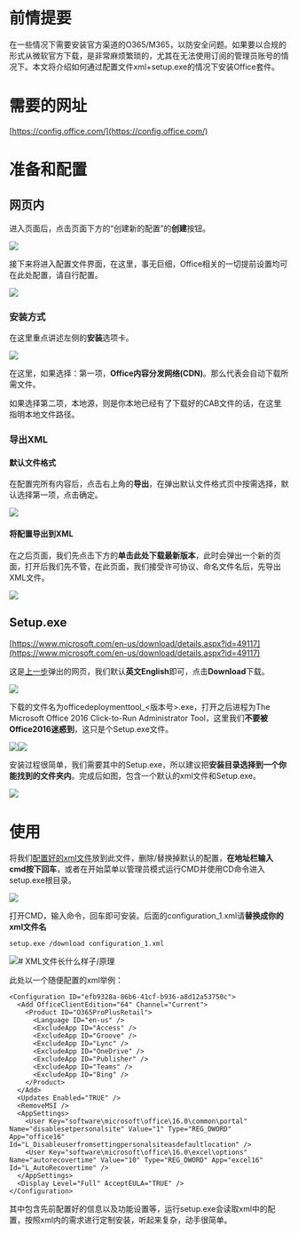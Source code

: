 # 前情提要

在一些情况下需要安装官方渠道的O365/M365，以防安全问题。如果要以合规的形式从微软官方下载，是非常麻烦繁琐的，尤其在无法使用订阅的管理员账号的情况下。本文将介绍如何通过配置文件xml+setup.exe的情况下安装Office套件。

# 需要的网址

[https://config.office.com/](https://config.office.com/)
# 准备和配置

## 网页内

进入页面后，点击页面下方的“创建新的配置”的**创建**按钮。

![](https://cdn.nlark.com/yuque/0/2024/png/32714118/1733928075046-99cf1f01-aa44-493b-8a8c-c12c808b5b94.png)

接下来将进入配置文件界面，在这里，事无巨细，Office相关的一切提前设置均可在此处配置，请自行配置。

![](https://cdn.nlark.com/yuque/0/2024/png/32714118/1733928161396-c0d9c3ac-e24e-486d-83e4-9443e8990860.png)

### 安装方式

在这里重点讲述左侧的**安装**选项卡。

![](https://cdn.nlark.com/yuque/0/2024/png/32714118/1733928285233-9fbdfe43-6089-4f07-be57-e4967c1a2db7.png)

在这里，如果选择：第一项，**Office内容分发网络(CDN)**。那么代表会自动下载所需文件。

如果选择第二项，本地源，则是你本地已经有了下载好的CAB文件的话，在这里指明本地文件路径。
### 导出XML

#### 默认文件格式

在配置完所有内容后，点击右上角的**导出**，在弹出默认文件格式页中按需选择，默认选择第一项，点击确定。

![](https://cdn.nlark.com/yuque/0/2024/png/32714118/1733928596139-0259e5ce-0423-4989-b5a5-bde25ade589a.png)

#### 将配置导出到XML

在之后页面，我们先点击下方的**单击此处下载最新版本**，此时会弹出一个新的页面，打开后我们先不管，在此页面，我们接受许可协议、命名文件名后，先导出XML文件。

![](https://cdn.nlark.com/yuque/0/2024/png/32714118/1733928760482-9d753add-0afe-4714-ae48-f0d9460ccd15.png)

## Setup.exe

[https://www.microsoft.com/en-us/download/details.aspx?id=49117](https://www.microsoft.com/en-us/download/details.aspx?id=49117)

这是[上一步](https://www.yuque.com/yosugo/sa40im/vnw2y80fladxoz8a#oBsD9)弹出的网页，我们默认**英文English**即可，点击**Download**下载。

![](https://cdn.nlark.com/yuque/0/2024/png/32714118/1733929077354-1224324f-ae86-4f99-be54-eb2d4fae2bca.png)

下载的文件名为officedeploymenttool_<版本号>.exe，打开之后进程为The Microsoft Office 2016 Click-to-Run Administrator Tool，这里我们**不要被Office2016迷惑到**，这只是个Setup.exe文件。

![](https://cdn.nlark.com/yuque/0/2024/png/32714118/1733929102668-299d9e98-2bf0-4afd-bc09-3db6c3e7e827.png)![](https://cdn.nlark.com/yuque/0/2024/png/32714118/1733929213357-5606ba93-86c9-41c4-80a1-f5ac51332a70.png)

安装过程很简单，我们需要其中的Setup.exe，所以建议把**安装目录选择到一个你能找到的文件夹内**。完成后如图，包含一个默认的xml文件和Setup.exe。

![](https://cdn.nlark.com/yuque/0/2024/png/32714118/1733929309260-ea8df067-2b8c-4be5-b30b-fb7ec7f3cf93.png)

  

# 使用

将我们[配置好的xml文件](https://www.yuque.com/yosugo/sa40im/vnw2y80fladxoz8a#oBsD9)放到此文件，删除/替换掉默认的配置，**在地址栏输入cmd按下回车**，或者在开始菜单以管理员模式运行CMD并使用CD命令进入setup.exe根目录。

![](https://cdn.nlark.com/yuque/0/2024/png/32714118/1733930116560-353d09a0-a281-4ae9-9fd1-797bb6d69afa.png)

打开CMD，输入命令，回车即可安装。后面的configuration_1.xml请**替换成你的xml文件名**

```
setup.exe /download configuration_1.xml
```

![](https://cdn.nlark.com/yuque/0/2024/png/32714118/1733930245406-98746cba-67d1-4da1-8a4f-246d315d9f36.png)# XML文件长什么样子/原理

此处以一个随便配置的xml举例：

```
<Configuration ID="efb9328a-86b6-41cf-b936-a8d12a53750c">
  <Add OfficeClientEdition="64" Channel="Current">
    <Product ID="O365ProPlusRetail">
      <Language ID="en-us" />
      <ExcludeApp ID="Access" />
      <ExcludeApp ID="Groove" />
      <ExcludeApp ID="Lync" />
      <ExcludeApp ID="OneDrive" />
      <ExcludeApp ID="Publisher" />
      <ExcludeApp ID="Teams" />
      <ExcludeApp ID="Bing" />
    </Product>
  </Add>
  <Updates Enabled="TRUE" />
  <RemoveMSI />
  <AppSettings>
    <User Key="software\microsoft\office\16.0\common\portal" Name="disablesetpersonalsite" Value="1" Type="REG_DWORD" App="office16" Id="L_Disableuserfromsettingpersonalsiteasdefaultlocation" />
    <User Key="software\microsoft\office\16.0\excel\options" Name="autorecovertime" Value="10" Type="REG_DWORD" App="excel16" Id="L_AutoRecovertime" />
  </AppSettings>
  <Display Level="Full" AcceptEULA="TRUE" />
</Configuration>
```

其中包含先前配置好的信息以及功能设置等，运行setup.exe会读取xml中的配置，按照xml内的需求进行定制安装，听起来复杂，动手很简单。